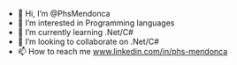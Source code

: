 - 👋 Hi, I’m @PhsMendonca
- 👀 I’m interested in Programming languages
- 🌱 I’m currently learning .Net/C#
- 💞️ I’m looking to collaborate on .Net/C#
- 📫 How to reach me www.linkedin.com/in/phs-mendonca

<!---
PhsMendonca/PhsMendonca is a ✨ special ✨ repository because its `README.md` (this file) appears on your GitHub profile.
You can click the Preview link to take a look at your changes.
--->
